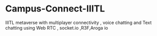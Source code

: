 # Campus-Connect-IIITL
IIITL metaverse with multiplayer connectivity , voice chatting and Text chatting  using Web RTC , socket.io ,R3F,Aroga io
